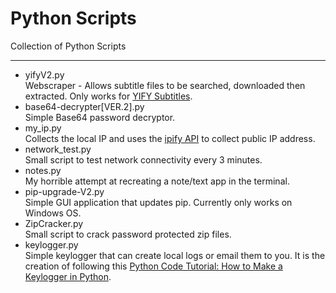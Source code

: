 # Python Scripts 
Collection of Python Scripts 
___
- yifyV2.py  
Webscraper - Allows subtitle files to be searched, downloaded then extracted. Only works for [YIFY Subtitles](yifysubtitles.com).
- base64-decrypter[VER.2].py  
Simple Base64 password decryptor. 
- my_ip.py  
Collects the local IP and uses the [ipify API](ipify.org) to collect public IP address. 
- network_test.py  
Small script to test network connectivity every 3 minutes.
- notes.py  
My horrible attempt at recreating a note/text app in the terminal.
- pip-upgrade-V2.py  
Simple GUI application that updates pip. Currently only works on Windows OS.
- ZipCracker.py  
Small script to crack password protected zip files.
- keylogger.py  
Simple keylogger that can create local logs or email them to you. It is the creation of following this [Python Code Tutorial: How to Make a Keylogger in Python](https://www.thepythoncode.com/article/write-a-keylogger-python).
